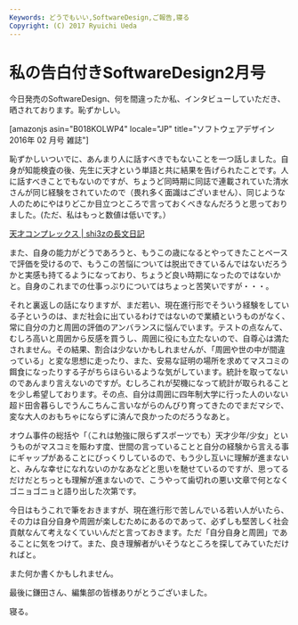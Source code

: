 ```yaml
---
Keywords: どうでもいい,SoftwareDesign,ご報告,寝る
Copyright: (C) 2017 Ryuichi Ueda
---
```


# 私の告白付きSoftwareDesign2月号
今日発売のSoftwareDesign、何を間違ったか私、インタビューしていただき、晒されております。恥ずかしい。

[amazonjs asin="B018KOLWP4" locale="JP" title="ソフトウェアデザイン 2016年 02 月号 雑誌"]

恥ずかしいついでに、あんまり人に話すべきでもないことを一つ話しました。自身が知能検査の後、先生に天才という単語と共に結果を告げられたことです。人に話すべきことでもないのですが、ちょうど同時期に同誌で連載されていた清水さんが同じ経験をされていたので（畏れ多く面識はございません）、同じような人のためにやはりどこか目立つところで言っておくべきなんだろうと思っておりました。(ただ、私はもっと数値は低いです。）

<a href="http://d.hatena.ne.jp/shi3z/20080508/1210268430" target="_blank">天才コンプレックス | shi3zの長文日記</a>

また、自身の能力がどうであろうと、もうこの歳になるとやってきたことベースで評価を受けるので、もうこの苦悩については脱出できているんではないだろうかと実感も持てるようになっており、ちょうど良い時期になったのではないかと。自身のこれまでの仕事っぷりについてはちょっと苦笑いですが・・・。

それと裏返しの話になりますが、まだ若い、現在進行形でそういう経験をしている子というのは、まだ社会に出ているわけではないので業績というものがなく、常に自分の力と周囲の評価のアンバランスに悩んでいます。テストの点なんて、むしろ高いと周囲から反感を買うし、周囲に役にも立たないので、自尊心は満たされません。その結果、割合は少ないかもしれませんが、「周囲や世の中が間違っている」と変な思想に走ったり、また、安易な証明の場所を求めてマスコミの餌食になったりする子がちらほらいるような気がしています。統計を取ってないのであんまり言えないのですが。むしろこれが契機になって統計が取られることを少し希望しております。その点、自分は周囲に四年制大学に行った人のいない超ド田舎暮らしでうんこちんこ言いながらのんびり育ってきたのでまだマシで、変な大人のおもちゃにならずに済んで良かったのだろうなあと。

オウム事件の総括や「（これは勉強に限らずスポーツでも）天才少年/少女」というものがマスコミを賑わす度、世間の言っていることと自分の経験から言える事にギャップがあることにびっくりしているので、もう少し互いに理解が進まないと、みんな幸せになれないのかなあなどと思いを馳せているのですが、思ってるだけだとちっとも理解が進まないので、こうやって歯切れの悪い文章で何となくゴニョゴニョと語り出した次第です。

今日はもうこれで筆をおきますが、現在進行形で苦しんでいる若い人がいたら、その力は自分自身や周囲が楽しむためにあるのであって、必ずしも堅苦しく社会貢献なんて考えなくていいんだと言っておきます。ただ「自分自身と周囲」であることに気をつけて。また、良き理解者がいそうなところを探してみていただければと。

また何か書くかもしれません。

最後に鎌田さん、編集部の皆様ありがとうございました。


寝る。
